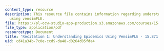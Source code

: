 ```yaml
---
content_type: resource
description: This resource file contains information regarding understanding epidemics
  using vensimPLE.
file: https://ol-ocw-studio-app-production.s3.amazonaws.com/courses/15-871-introduction-to-system-dynamics-fall-2013/cd41a34b7c0eccd9da48d0264d05fda4_MIT15_871F13_rec1.pdf
file_type: application/pdf
resourcetype: Document
title: 'Recitation 1: Understanding Epidemics Using VensimPLE - 15.871 Fall 2013'
uid: cd41a34b-7c0e-ccd9-da48-d0264d05fda4
---
```

